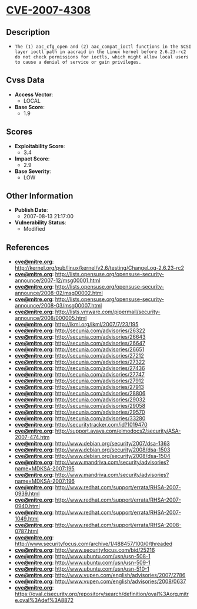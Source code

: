 
# [CVE-2007-4308](http://kernel.org/pub/linux/kernel/v2.6/testing/ChangeLog-2.6.23-rc2)

## Description

- `The (1) aac_cfg_open and (2) aac_compat_ioctl functions in the SCSI layer ioctl path in aacraid in the Linux kernel before 2.6.23-rc2 do not check permissions for ioctls, which might allow local users to cause a denial of service or gain privileges.`

## Cvss Data

- **Access Vector**:
  - LOCAL
- **Base Score**:
  - 1.9

## Scores

- **Exploitability Score**:
  - 3.4
- **Impact Score**:
  - 2.9
- **Base Severity**:
  - LOW

## Other Information

- **Publish Date**:
  - 2007-08-13 21:17:00
- **Vulnerability Status**:
  - Modified

## References

- **cve@mitre.org**: http://kernel.org/pub/linux/kernel/v2.6/testing/ChangeLog-2.6.23-rc2
- **cve@mitre.org**: http://lists.opensuse.org/opensuse-security-announce/2007-12/msg00001.html
- **cve@mitre.org**: http://lists.opensuse.org/opensuse-security-announce/2008-02/msg00002.html
- **cve@mitre.org**: http://lists.opensuse.org/opensuse-security-announce/2008-03/msg00007.html
- **cve@mitre.org**: http://lists.vmware.com/pipermail/security-announce/2008/000005.html
- **cve@mitre.org**: http://lkml.org/lkml/2007/7/23/195
- **cve@mitre.org**: http://secunia.com/advisories/26322
- **cve@mitre.org**: http://secunia.com/advisories/26643
- **cve@mitre.org**: http://secunia.com/advisories/26647
- **cve@mitre.org**: http://secunia.com/advisories/26651
- **cve@mitre.org**: http://secunia.com/advisories/27212
- **cve@mitre.org**: http://secunia.com/advisories/27322
- **cve@mitre.org**: http://secunia.com/advisories/27436
- **cve@mitre.org**: http://secunia.com/advisories/27747
- **cve@mitre.org**: http://secunia.com/advisories/27912
- **cve@mitre.org**: http://secunia.com/advisories/27913
- **cve@mitre.org**: http://secunia.com/advisories/28806
- **cve@mitre.org**: http://secunia.com/advisories/29032
- **cve@mitre.org**: http://secunia.com/advisories/29058
- **cve@mitre.org**: http://secunia.com/advisories/29570
- **cve@mitre.org**: http://secunia.com/advisories/33280
- **cve@mitre.org**: http://securitytracker.com/id?1019470
- **cve@mitre.org**: http://support.avaya.com/elmodocs2/security/ASA-2007-474.htm
- **cve@mitre.org**: http://www.debian.org/security/2007/dsa-1363
- **cve@mitre.org**: http://www.debian.org/security/2008/dsa-1503
- **cve@mitre.org**: http://www.debian.org/security/2008/dsa-1504
- **cve@mitre.org**: http://www.mandriva.com/security/advisories?name=MDKSA-2007:195
- **cve@mitre.org**: http://www.mandriva.com/security/advisories?name=MDKSA-2007:196
- **cve@mitre.org**: http://www.redhat.com/support/errata/RHSA-2007-0939.html
- **cve@mitre.org**: http://www.redhat.com/support/errata/RHSA-2007-0940.html
- **cve@mitre.org**: http://www.redhat.com/support/errata/RHSA-2007-1049.html
- **cve@mitre.org**: http://www.redhat.com/support/errata/RHSA-2008-0787.html
- **cve@mitre.org**: http://www.securityfocus.com/archive/1/488457/100/0/threaded
- **cve@mitre.org**: http://www.securityfocus.com/bid/25216
- **cve@mitre.org**: http://www.ubuntu.com/usn/usn-508-1
- **cve@mitre.org**: http://www.ubuntu.com/usn/usn-509-1
- **cve@mitre.org**: http://www.ubuntu.com/usn/usn-510-1
- **cve@mitre.org**: http://www.vupen.com/english/advisories/2007/2786
- **cve@mitre.org**: http://www.vupen.com/english/advisories/2008/0637
- **cve@mitre.org**: https://oval.cisecurity.org/repository/search/definition/oval%3Aorg.mitre.oval%3Adef%3A8872

